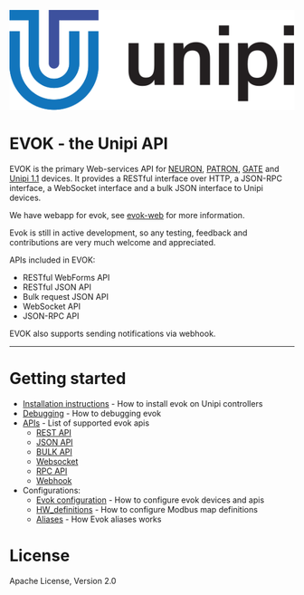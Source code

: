 ![unipi logo](https://github.com/UniPiTechnology/evok/raw/master/www/evok/js/jquery/images/unipi-logo-short-cmyk.svg?sanitize=true "Unipi logo")

# EVOK - the Unipi API

EVOK is the primary Web-services API for [NEURON], [PATRON], [GATE] and [Unipi 1.1] devices.
It provides a RESTful interface over HTTP, a JSON-RPC interface,
a WebSocket interface and a bulk JSON interface to Unipi devices.

We have webapp for evok, see [evok-web] for more information.

Evok is still in active development, so any testing, feedback and contributions are very much welcome and appreciated.

APIs included in EVOK:

- RESTful WebForms API
- RESTful JSON API
- Bulk request JSON API
- WebSocket API
- JSON-RPC API

EVOK also supports sending notifications via webhook.

---

# Getting started
- [Installation instructions](./docs/installation.md) - How to install evok on Unipi controllers
- [Debugging](./docs/debugging.md) - How to debugging evok
- [APIs](./docs/apis.md) - List of supported evok apis
  - [REST API](./docs/apis/rest.md)
  - [JSON API](./docs/apis/json.md)
  - [BULK API](./docs/apis/bulk.md)
  - [Websocket](./docs/apis/websocket.md)
  - [RPC API](./docs/apis/rpc.md)
  - [Webhook](./docs/apis/webhook.md)
- Configurations:
  - [Evok configuration](./docs/configs/evok_configuration.md) - How to configure evok devices and apis
  - [HW_definitions](./docs/configs/hw_definitions.md) - How to configure Modbus map definitions
  - [Aliases](./docs/configs/aliases.md) - How Evok aliases works


License
============
Apache License, Version 2.0

[PUTTY]:http://www.putty.org/
[github repository]:https://github.com/UniPiTechnology/evok
[OpenSource image]:https://files.unipi.technology/s/public?path=%2FSoftware%2FOpen-Source%20Images
[IndieGogo]:https://www.indiegogo.com/projects/unipi-the-universal-raspberry-pi-add-on-board
[NEURON]:https://www.unipi.technology/products/unipi-neuron-3?categoryId=2
[PATRON]:https://www.unipi.technology/products/unipi-patron-374
[GATE]:https://www.unipi.technology/products/unipi-gate-388
[Unipi 1.1]:https://www.unipi.technology/products/unipi-1-1-1-1-lite-19?categoryId=1
[tornado]:https://pypi.python.org/pypi/tornado/
[toro]:https://pypi.python.org/pypi/toro/
[tornardorpc]:https://github.com/joshmarshall/tornadorpc
[websocket Python library]:https://pypi.python.org/pypi/websocket-client/
[our forum]:http://forum.unipi.technology/
[intructions below]:https://github.com/UniPiTechnology/evok#installing-evok-for-neuron
[jsonrpclib]:https://github.com/joshmarshall/jsonrpclib
[evok-web]:https://github.com/UniPiTechnology/evok-web

